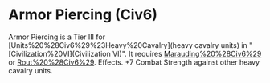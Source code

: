 # Armor Piercing (Civ6)

Armor Piercing is a Tier III for [Units%20%28Civ6%29%23Heavy%20Cavalry](heavy cavalry units) in "[Civilization%20VI](Civilization VI)". It requires [Marauding%20%28Civ6%29](Marauding) or [Rout%20%28Civ6%29](Rout).
Effects.
+7 Combat Strength against other heavy cavalry units.